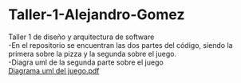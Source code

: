 # Taller-1-Alejandro-Gomez
Taller 1 de diseño y arquitectura de software<br>
-En el repositorio se encuentran las dos partes del código, siendo la primera sobre la pizza y la segunda sobre el juego. <br>
-Diagra uml de la segunda parte sobre el juego<br>
[Diagrama uml del juego.pdf](https://github.com/user-attachments/files/16632336/Diagrama.uml.del.juego.pdf)<br>
